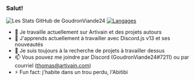 ### Salut!

![Les Stats GitHub de GoudronViande24](https://github-readme-stats.vercel.app/api?username=GoudronViande24&theme=dark)
[![Langages](https://github-readme-stats.vercel.app/api/top-langs/?username=GoudronViande24&theme=dark)](https://github.com/anuraghazra/github-readme-stats)

- 🔭 Je travaille actuellement sur Artivain et des projets autours
- 🌱 J'apprends actuellement à travailler avec Discord.js v13 et ses nouveautés
- 👯 Je suis toujours à la recherche de projets à travailler dessus
- 📫 Vous pouvez me joindre par Discord (GoudronViande24#7211) ou par courriel (thomas@artivain.com)
- ⚡ Fun fact: j'habite dans un trou perdu, l'Abitibi

